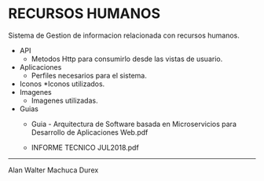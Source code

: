 # RECURSOS HUMANOS

Sistema de Gestion de informacion relacionada con recursos humanos.

* API 
    * Metodos Http para consumirlo desde las vistas de usuario.
* Aplicaciones
    * Perfiles necesarios para el sistema.
* Iconos
    *Iconos utilizados.
* Imagenes
    * Imagenes utilizadas.
* Guias
    * Guia - Arquitectura de Software basada en Microservicios para Desarrollo de Aplicaciones Web.pdf

    * INFORME TECNICO JUL2018.pdf

<hr>
Alan Walter Machuca Durex <alanwalter45@gmail.com>
